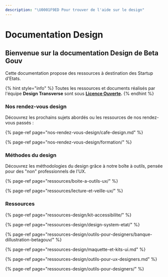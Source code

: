 ```yaml
---
description: "\U0001F9ED Pour trouver de l'aide sur le design"
---
```


# Documentation Design

## Bienvenue sur la documentation Design de Beta Gouv

Cette documentation propose des ressources à destination des Startup d'Etats.

{% hint style="info" %}
Toutes les ressources et documents réalisés par l'équipe **Design Transverse** sont sous [**Licence Ouverte**](https://www.etalab.gouv.fr/licence-ouverte-open-licence)**.**
{% endhint %}

### Nos rendez-vous design

Découvrez les prochains sujets abordés ou les ressources de nos rendez-vous passés : 

{% page-ref page="nos-rendez-vous-design/cafe-design.md" %}

{% page-ref page="nos-rendez-vous-design/formation/" %}

### Méthodes du design

Découvrez les méthodologies du design grâce à notre boîte à outils, pensée pour des "non" professionnels de l'UX.

{% page-ref page="ressources/boite-a-outils-ux/" %}

{% page-ref page="ressources/lecture-et-veille-ux/" %}

### Ressources

{% page-ref page="ressources-design/kit-accessibilite/" %}

{% page-ref page="ressources-design/design-system-etat/" %}

{% page-ref page="ressources-design/outils-pour-designers/banque-dillustration-betagouv/" %}

{% page-ref page="ressources-design/maquette-et-kits-ui.md" %}

{% page-ref page="ressources-design/outils-pour-ux-designers.md" %}

{% page-ref page="ressources-design/outils-pour-designers/" %}

